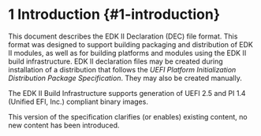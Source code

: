 <!--- @file
  1 Introduction

  Copyright (c) 2007-2017, Intel Corporation. All rights reserved.<BR>

  Redistribution and use in source (original document form) and 'compiled'
  forms (converted to PDF, epub, HTML and other formats) with or without
  modification, are permitted provided that the following conditions are met:

  1) Redistributions of source code (original document form) must retain the
     above copyright notice, this list of conditions and the following
     disclaimer as the first lines of this file unmodified.

  2) Redistributions in compiled form (transformed to other DTDs, converted to
     PDF, epub, HTML and other formats) must reproduce the above copyright
     notice, this list of conditions and the following disclaimer in the
     documentation and/or other materials provided with the distribution.

  THIS DOCUMENTATION IS PROVIDED BY TIANOCORE PROJECT "AS IS" AND ANY EXPRESS OR
  IMPLIED WARRANTIES, INCLUDING, BUT NOT LIMITED TO, THE IMPLIED WARRANTIES OF
  MERCHANTABILITY AND FITNESS FOR A PARTICULAR PURPOSE ARE DISCLAIMED. IN NO
  EVENT SHALL TIANOCORE PROJECT  BE LIABLE FOR ANY DIRECT, INDIRECT, INCIDENTAL,
  SPECIAL, EXEMPLARY, OR CONSEQUENTIAL DAMAGES (INCLUDING, BUT NOT LIMITED TO,
  PROCUREMENT OF SUBSTITUTE GOODS OR SERVICES; LOSS OF USE, DATA, OR PROFITS;
  OR BUSINESS INTERRUPTION) HOWEVER CAUSED AND ON ANY THEORY OF LIABILITY,
  WHETHER IN CONTRACT, STRICT LIABILITY, OR TORT (INCLUDING NEGLIGENCE OR
  OTHERWISE) ARISING IN ANY WAY OUT OF THE USE OF THIS DOCUMENTATION, EVEN IF
  ADVISED OF THE POSSIBILITY OF SUCH DAMAGE.

-->

# 1 Introduction {#1-introduction}

This document describes the EDK II Declaration (DEC) file format. This format
was designed to support building packaging and distribution of EDK II modules,
as well as for building platforms and modules using the EDK II build
infrastructure. EDK II declaration files may be created during installation of
a distribution that follows the _UEFI Platform Initialization Distribution
Package Specification_. They may also be created manually.

The EDK II Build Infrastructure supports generation of UEFI 2.5 and PI 1.4
(Unified EFI, Inc.) compliant binary images.

This version of the specification clarifies (or enables) existing content, no
new content has been introduced.
